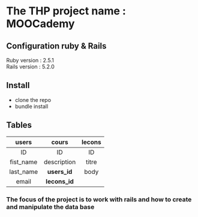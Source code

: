 <h1>The THP project name : MOOCademy</h1>


<h2> Configuration ruby & Rails</h2>

Ruby version : 2.5.1
<br>
Rails version : 5.2.0

<h2> Install </h2>

 - clone the repo
 - bundle install


<h2> Tables </h2>

|   users   |    cours    | lecons |
|:---------:|:-----------:|:------:|
|     ID    |      ID     |   ID   |
| fist_name | description |  titre |
| last_name |   **users_id**  |  body  |
|   email   |  **lecons_id**  |        |


<h3>The focus of the project is to work with rails and how to create and manipulate the data base</h3>
